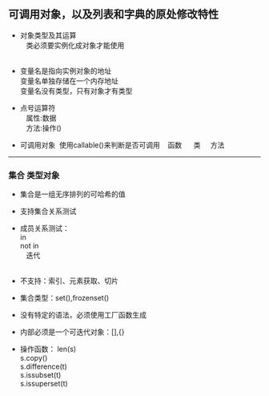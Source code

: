 ## 可调用对象，以及列表和字典的原处修改特性

* 对象类型及其运算  
    类必须要实例化成对象才能使用  
    
* 变量名是指向实例对象的地址  
    变量名单独存储在一个内存地址  
    变量名没有类型，只有对象才有类型    

* 点号运算符  
    属性:数据  
    方法:操作()  

* 可调用对象  使用callable()来判断是否可调用
    函数  
    类  
    方法  

---

### 集合 类型对象

* 集合是一组无序排列的可哈希的值  

* 支持集合关系测试  

* 成员关系测试：  
    in   
    not in   
    迭代   
    
* 不支持：索引、元素获取、切片  

* 集合类型：set(),frozenset()  

* 没有特定的语法，必须使用工厂函数生成  

* 内部必须是一个可迭代对象：[],{}  

* 操作函数：
    len(s)  
    s.copy()  
    s.difference(t)  
    s.issubset(t)  
    s.issuperset(t)  
    
